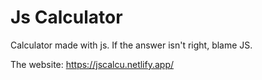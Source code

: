 # Js Calculator
 Calculator made with js. If the answer isn't right, blame JS.

The website: https://jscalcu.netlify.app/
